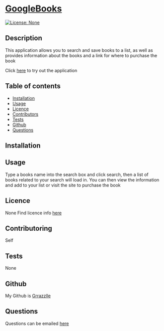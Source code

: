 
  # **[GoogleBooks](http://github.com/Grrazzlle/googlebooks)**
  
  [![License: None](https://img.shields.io/badge/License-None-blue.svg)](https://choosealicense.com/)

  ## Description

  This application allows you to search and save books to a list, as well as provides information about the books and a link for where to purchase the book

  Click [here](https://secret-bastion-61573.herokuapp.com/) to try out the application

  ## Table of contents

  - [Installation](#Installation)
  - [Usage](#Usage)
  - [Licence](#Licence)
  - [Contributors](#Contributors)
  - [Tests](#Tests)
  - [Github](#Github)
  - [Questions](#Questions)

  ## Installation

  

  ## Usage

  Type a books name into the search box and click search, then a list of books related to your search will load in. You can then view the information and add to your list or visit the site to purchase the book

  ## Licence

  None 
  Find licence info [here](https://choosealicense.com/)

  ## Contributoring

  Self

  ## Tests

  None

  ## Github

  My Github is [Grrazzlle](https://github.com/Grrazzlle)

  ## Questions

  Questions can be emailed [here](mailto:Cel47@miami.edu)
